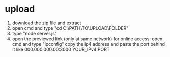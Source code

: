 # upload
1. download the zip file and extract
2. open cmd and type "cd C:\PATH\TO\UPLOAD\FOLDER"
3. type "node server.js"
4. open the previewed link (only at same network)
   for online access: open cmd and type "ipconfig"
   copy the ip4 address and paste the port behind it
   like 000.000.000.00:3000
        YOUR_IPv4:PORT

